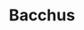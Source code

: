 ---
title: Bacchus
gen: Bacchī
pos: noun
gender: m.
over: Olympian god of wine, vegetation, pleasure, festivity, madness and wild frenzy.
romanang: Bacchus
greekang: Dionysus
greek: Διονυσος
---